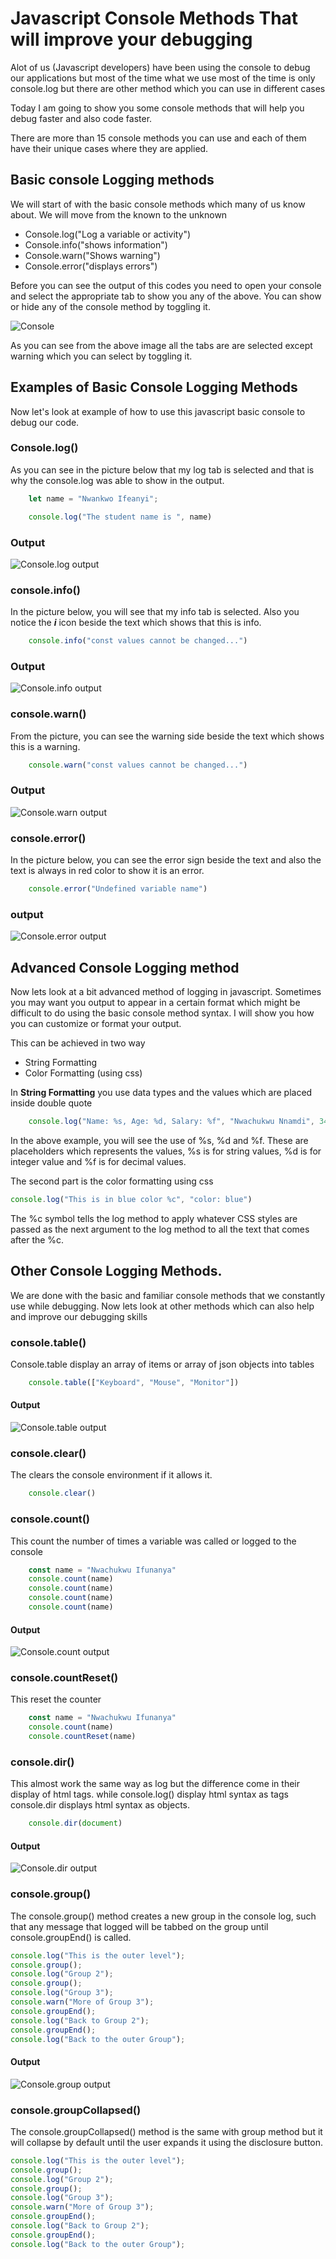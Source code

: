 # Javascript Console Methods That will improve your debugging
Alot of us (Javascript developers) have been using the console to debug our applications 
but most of the time what we use most of the time is only console.log but there are other method which you can use in different cases

Today I am going to show you some console methods that will help you debug faster and also 
code faster. 

There are more than 15 console methods you can use and each of them have their unique cases where
they are applied.

## Basic console Logging methods
We will start of with the basic console methods which many of us know about. We will move from the known to the unknown

* Console.log("Log a variable or activity")
* Console.info("shows information")
* Console.warn("Shows warning")
* Console.error("displays errors")

Before you can see the output of this codes you need to open your console and select the appropriate tab to show you any of the above. You can show or hide any of the console method by toggling it.


![Console](img.PNG)

As you can see from the above image all the tabs are are selected except warning which you can select by toggling it. 

## Examples of Basic Console Logging Methods

Now let's look at example of how to use this javascript basic console to debug our code. 

### Console.log()

As you can see in the picture below that my log tab is selected and that is why the console.log was able to show in the output.

```javascript
    let name = "Nwankwo Ifeanyi";

    console.log("The student name is ", name)
```
### Output
![Console.log output](logoutput.PNG)

### console.info()

In the picture below, you will see that my info tab is selected. Also you notice the ***i*** icon beside the text which shows that this is info.

```javascript
    console.info("const values cannot be changed...")
```
### Output
![Console.info output](infooutput.PNG)

### console.warn()
From the picture, you can see the warning side beside the text which shows this is a warning.

```javascript
    console.warn("const values cannot be changed...")
```
### Output
![Console.warn output](warningoutput.PNG)


### console.error()

In the picture below, you can see the error sign beside the text and also the text is always in red color to show it is an error.

```javascript
    console.error("Undefined variable name")
```
### output
![Console.error output](erroroutput.PNG)

## Advanced Console Logging method
Now lets look at a bit advanced method of logging in javascript. Sometimes you may want you output to appear in a certain format which might be difficult 
to do using the basic console method syntax. I will
show you how you can customize or format your output.

This can be achieved in two way
* String Formatting
* Color Formatting (using css)

In **String Formatting** you use data types and the values which are placed inside double quote

```javascript
    console.log("Name: %s, Age: %d, Salary: %f", "Nwachukwu Nnamdi", 34, 100.00)
```

In the above example, you will see the use of %s, %d and %f. These are placeholders which represents the values, %s is for string values,  %d is for integer value and  %f is for decimal values.

The second part is the color formatting using css

```javascript
console.log("This is in blue color %c", "color: blue")
```

The %c symbol tells the log method to apply whatever CSS styles are passed as the next argument to the log method to all the text that comes after the %c. 

## Other Console Logging Methods.

We are done with the basic and familiar console methods that we constantly use while debugging. Now lets look at other methods which can also help and improve our debugging skills

### console.table()
Console.table display an array of items or array of json objects into tables 

```javascript
    console.table(["Keyboard", "Mouse", "Monitor"])
```
#### Output
![Console.table output](tableoutput.PNG)

### console.clear()
The clears the console environment if it allows it. 

```javascript
    console.clear()
```
### console.count()
This count the number of times a variable was called or logged to the console

```javascript
    const name = "Nwachukwu Ifunanya"
    console.count(name)
    console.count(name)
    console.count(name)
    console.count(name)
```
#### Output
![Console.count output](countoutput.PNG)

### console.countReset()
This reset the counter

```javascript
    const name = "Nwachukwu Ifunanya"
    console.count(name)
    console.countReset(name)
```

### console.dir()
This almost work the same way as log but the difference come in their display of html tags. while console.log() display html syntax as tags console.dir displays html syntax as objects.



```javascript
    console.dir(document)
```
#### Output
![Console.dir output](diroutput.PNG)

### console.group()
 The console.group() method creates a new group in the console log, such that any message that logged will be tabbed on the group until console.groupEnd() is called.



```javascript
console.log("This is the outer level");
console.group();
console.log("Group 2");
console.group();
console.log("Group 3");
console.warn("More of Group 3");
console.groupEnd();
console.log("Back to Group 2");
console.groupEnd();
console.log("Back to the outer Group");
```
#### Output
![Console.group output](groupoutput.PNG)

### console.groupCollapsed()
 The console.groupCollapsed() method is the same with group method but it will collapse by default until the user expands it using the disclosure button.

```javascript
console.log("This is the outer level");
console.group();
console.log("Group 2");
console.group();
console.log("Group 3");
console.warn("More of Group 3");
console.groupEnd();
console.log("Back to Group 2");
console.groupEnd();
console.log("Back to the outer Group");
```